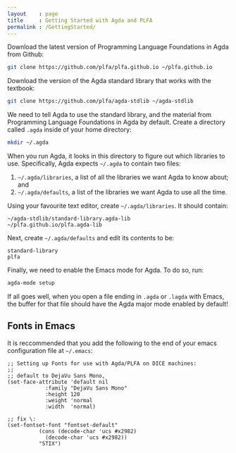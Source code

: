 ```yaml
---
layout    : page
title     : Getting Started with Agda and PLFA
permalink : /GettingStarted/
---
```


Download the latest version of Programming Language Foundations in Agda from Github:

``` bash
git clone https://github.com/plfa/plfa.github.io ~/plfa.github.io
```

Download the version of the Agda standard library that works with the textbook:

``` bash
git clone https://github.com/plfa/agda-stdlib ~/agda-stdlib
```

We need to tell Agda to use the standard library, and the material from Programming Language Foundations in Agda by default. Create a directory called `.agda` inside of your home directory:

``` bash
mkdir ~/.agda
```

When you run Agda, it looks in this directory to figure out which libraries to use. Specifically, Agda expects `~/.agda` to contain two files:

  1. `~/.agda/libraries`, a list of all the libraries we want Agda to know about; and
  2. `~/.agda/defaults`, a list of the libraries we want Agda to use all the time.

Using your favourite text editor, create `~/.agda/libraries`. It should contain:

```
~/agda-stdlib/standard-library.agda-lib
~/plfa.github.io/plfa.agda-lib
```

Next, create `~/.agda/defaults` and edit its contents to be:
```
standard-library
plfa
```

Finally, we need to enable the Emacs mode for Agda. To do so, run:

``` bash
agda-mode setup
```

If all goes well, when you open a file ending in `.agda` or `.lagda` with Emacs, the buffer for that file should have the Agda major mode enabled by default!

## Fonts in Emacs

It is reccommended that you add the following to the end of your emacs configuration file at `~/.emacs`:

``` elisp
;; Setting up Fonts for use with Agda/PLFA on DICE machines:
;;
;; default to DejaVu Sans Mono, 
(set-face-attribute 'default nil
		    :family "DejaVu Sans Mono"
		    :height 120
		    :weight 'normal
		    :width  'normal)

;; fix \:
(set-fontset-font "fontset-default"
		  (cons (decode-char 'ucs #x2982)
			(decode-char 'ucs #x2982))
		  "STIX")
```

